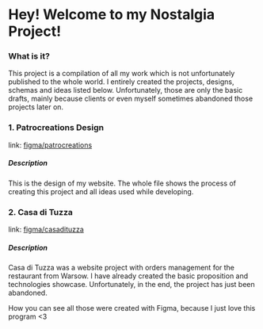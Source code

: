 # Hey! Welcome to my Nostalgia Project!

### What is it?
This project is a compilation of all my work which is not unfortunately published to the whole world. I entirely created the projects, designs, schemas and ideas listed below. Unfortunately, those are only the basic drafts, mainly because clients or even myself sometimes abandoned those projects later on.

### 1. Patrocreations Design
link: [figma/patrocreations](https://www.figma.com/file/D8EYP2pMslFxPToIEQ6T4V/patrocreations.com?node-id=0%3A1)

##### Description
This is the design of my website. The whole file shows the process of creating this project and all ideas used while developing.

### 2. Casa di Tuzza
link: [figma/casadituzza](https://www.figma.com/file/YL1xFkcAqfKXsWGaNi1fOc/Casa-di-Tuzza?node-id=0%3A1)


##### Description
Casa di Tuzza was a website project with orders management for the restaurant from Warsow. I have already created the basic proposition and technologies showcase. Unfortunately, in the end, the project has just been abandoned.






How you can see all those were created with Figma, because I just love this program <3
